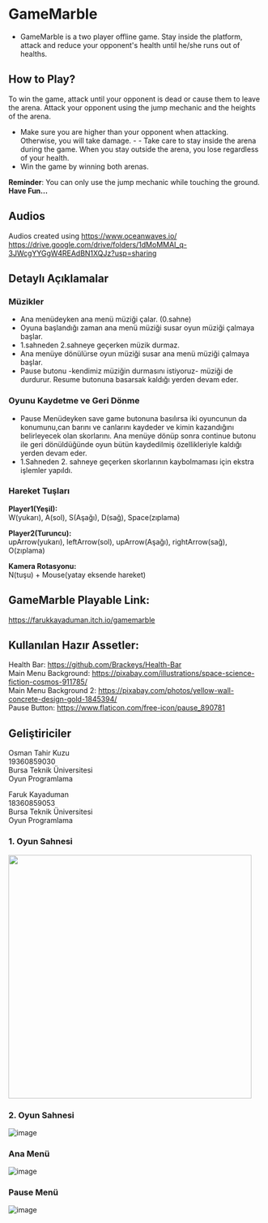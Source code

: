 # GameMarble
- GameMarble is a two player offline game. Stay inside the platform, attack and reduce your opponent's health until he/she runs out of healths.
## How to Play?
To win the game, attack until your opponent is dead or cause them to leave the arena. Attack your opponent using the jump mechanic and the heights of the arena. 
- Make sure you are higher than your opponent when attacking. Otherwise, you will take damage. - - Take care to stay inside the arena during the game. When you stay outside the arena, you lose regardless of your health.
- Win the game by winning both arenas.<br/>

**Reminder**: You can only use the jump mechanic while touching the ground. <br/>
**Have Fun...**
## Audios
Audios created using https://www.oceanwaves.io/
https://drive.google.com/drive/folders/1dMoMMAI_q-3JWcgYYGgW4REAdBN1XQJz?usp=sharing
## Detaylı Açıklamalar
### Müzikler
- Ana menüdeyken ana menü müziği çalar. (0.sahne)  
- Oyuna başlandığı zaman ana menü müziği susar oyun müziği çalmaya başlar.  
- 1.sahneden 2.sahneye geçerken müzik durmaz.
- Ana menüye dönülürse oyun müziği susar ana menü müziği çalmaya başlar.
- Pause butonu -kendimiz müziğin durmasını istiyoruz- müziği de durdurur. Resume butonuna basarsak kaldığı yerden devam eder.  
### Oyunu Kaydetme ve Geri Dönme
- Pause Menüdeyken save game butonuna basılırsa iki oyuncunun da konumunu,can barını ve canlarını kaydeder ve kimin kazandığını belirleyecek olan skorlarını. Ana menüye dönüp sonra continue butonu ile geri dönüldüğünde oyun bütün kaydedilmiş özellikleriyle kaldığı yerden devam eder.
- 1.Sahneden 2. sahneye geçerken skorlarının kaybolmaması için ekstra işlemler yapıldı.

### Hareket Tuşları
**Player1(Yeşil):**   
W(yukarı), A(sol), S(Aşağı), D(sağ), Space(zıplama)
 
**Player2(Turuncu):**    
upArrow(yukarı), leftArrow(sol), upArrow(Aşağı), rightArrow(sağ), O(zıplama)  

**Kamera Rotasyonu:**  
N(tuşu) + Mouse(yatay eksende hareket)

## GameMarble Playable Link:   
https://farukkayaduman.itch.io/gamemarble
 
##	Kullanılan Hazır Assetler:  
Health Bar: https://github.com/Brackeys/Health-Bar  
Main Menu Background: https://pixabay.com/illustrations/space-science-fiction-cosmos-911785/  
Main Menu Background 2: https://pixabay.com/photos/yellow-wall-concrete-design-gold-1845394/    
Pause Button: https://www.flaticon.com/free-icon/pause_890781

## Geliştiriciler
Osman Tahir Kuzu  
19360859030  
Bursa Teknik Üniversitesi  
Oyun Programlama  

Faruk Kayaduman  
18360859053  
Bursa Teknik Üniversitesi  
Oyun Programlama

### 1. Oyun Sahnesi
<img src="https://user-images.githubusercontent.com/56130302/150653864-76848328-7b7b-4c7a-934a-fda8dc963717.png" width="480">

### 2. Oyun Sahnesi 
![image](https://user-images.githubusercontent.com/56130302/150653894-1721c7c4-eb17-4cdb-824b-50f04ed8c975.png)

### Ana Menü
![image](https://user-images.githubusercontent.com/56130302/143788242-1f3a9bf9-2958-488d-9fc1-58689470c473.png)

### Pause Menü
![image](https://user-images.githubusercontent.com/56130302/150655959-c4d6d92c-0d5a-4202-9739-41f7e3a50c6e.png)

